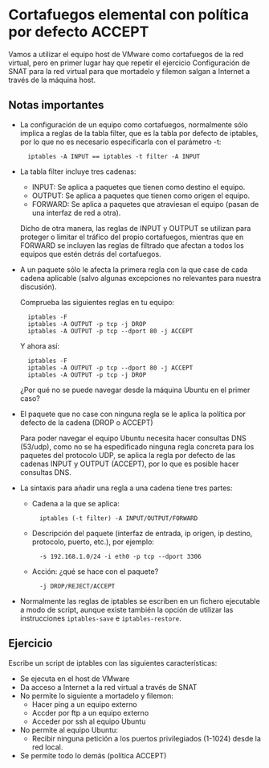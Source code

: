 # Cortafuegos elemental con política por defecto ACCEPT

Vamos a utilizar el equipo host de VMware como cortafuegos de la red virtual, pero en primer lugar hay que repetir el ejercicio Configuración de SNAT para la red virtual para que mortadelo y filemon salgan a Internet a través de la máquina host.

## Notas importantes


* La configuración de un equipo como cortafuegos, normalmente sólo implica a reglas de la tabla filter, que es la tabla por defecto de iptables, por lo que no es necesario especificarla con el parámetro -t:

        iptables -A INPUT == iptables -t filter -A INPUT

* La tabla filter incluye tres cadenas:

    * INPUT: Se aplica a paquetes que tienen como destino el equipo.
    * OUTPUT: Se aplica a paquetes que tienen como origen el equipo.
    * FORWARD: Se aplica a paquetes que atraviesan el equipo (pasan de una interfaz de red a otra).

    Dicho de otra manera, las reglas de INPUT y OUTPUT se utilizan para proteger o limitar el tráfico del propio cortafuegos, mientras que en FORWARD se incluyen las reglas de filtrado que afectan a todos los equipos que estén detrás del cortafuegos.

* A un paquete sólo le afecta la primera regla con la que case de cada cadena aplicable (salvo algunas excepciones no relevantes para nuestra discusión).

    Comprueba las siguientes reglas en tu equipo:

        iptables -F
        iptables -A OUTPUT -p tcp -j DROP
        iptables -A OUTPUT -p tcp --dport 80 -j ACCEPT

    Y ahora así:

        iptables -F
        iptables -A OUTPUT -p tcp --dport 80 -j ACCEPT
        iptables -A OUTPUT -p tcp -j DROP

    ¿Por qué no se puede navegar desde la máquina Ubuntu en el primer caso?

* El paquete que no case con ninguna regla se le aplica la política por defecto de la cadena (DROP o ACCEPT)

    Para poder navegar el equipo Ubuntu necesita hacer consultas DNS (53/udp), como no se ha espedificado ninguna regla concreta para los paquetes del protocolo UDP, se aplica la regla por defecto de las cadenas INPUT y OUTPUT (ACCEPT), por lo que es posible hacer consultas DNS.

* La sintaxis para añadir una regla a una cadena tiene tres partes:

    * Cadena a la que se aplica:

            iptables (-t filter) -A INPUT/OUTPUT/FORWARD

    * Descripción del paquete (interfaz de entrada, ip origen, ip destino, protocolo, puerto, etc.), por ejemplo:

            -s 192.168.1.0/24 -i eth0 -p tcp --dport 3306

    * Acción: ¿qué se hace con el paquete?

            -j DROP/REJECT/ACCEPT

* Normalmente las reglas de iptables se escriben en un fichero ejecutable a modo de script, aunque existe también la opción de utilizar las instrucciones `iptables-save` e `iptables-restore`.


## Ejercicio

Escribe un script de iptables con las siguientes características:

* Se ejecuta en el host de VMware
* Da acceso a Internet a la red virtual a través de SNAT
* No permite lo siguiente a mortadelo y filemon:
    * Hacer ping a un equipo externo
    * Accder por ftp a un equipo externo
    * Acceder por ssh al equipo Ubuntu
* No permite al equipo Ubuntu:
    * Recibir ninguna petición a los puertos privilegiados (1-1024) desde la red local.
* Se permite todo lo demás (política ACCEPT)